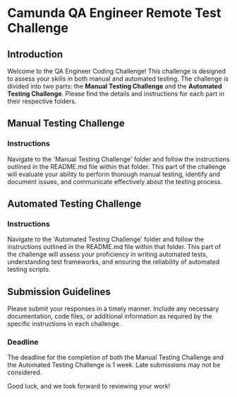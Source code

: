 # Camunda QA Engineer Remote Test Challenge


## Introduction

Welcome to the QA Engineer Coding Challenge! This challenge is designed to assess your skills in both manual and automated testing. The challenge is divided into two parts: the **Manual Testing Challenge** and the **Automated Testing Challenge**. Please find the details and instructions for each part in their respective folders.

## Manual Testing Challenge

### Instructions

Navigate to the 'Manual Testing Challenge' folder and follow the instructions outlined in the README.md file within that folder. This part of the challenge will evaluate your ability to perform thorough manual testing, identify and document issues, and communicate effectively about the testing process.

## Automated Testing Challenge

### Instructions

Navigate to the 'Automated Testing Challenge' folder and follow the instructions outlined in the README.md file within that folder. This part of the challenge will assess your proficiency in writing automated tests, understanding test frameworks, and ensuring the reliability of automated testing scripts.

## Submission Guidelines

Please submit your responses in a timely manner. Include any necessary documentation, code files, or additional information as required by the specific instructions in each challenge.

### Deadline

The deadline for the completion of both the Manual Testing Challenge and the Automated Testing Challenge is 1 week. Late submissions may not be considered.


Good luck, and we look forward to reviewing your work!
